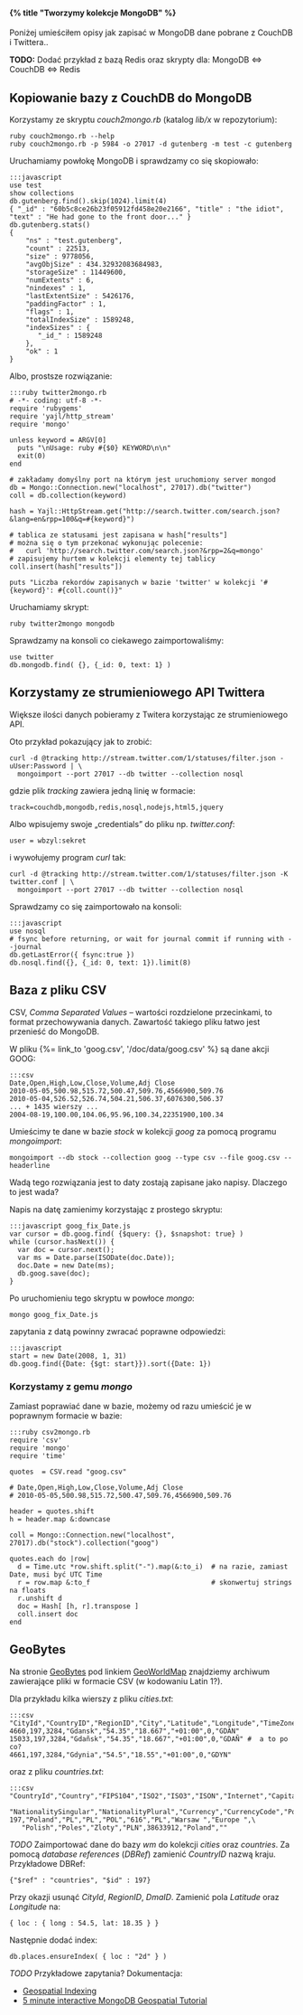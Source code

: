 #### {% title "Tworzymy kolekcje MongoDB" %}

Poniżej umieściłem opisy jak zapisać w MongoDB dane pobrane z CouchDB
i Twittera..

**TODO:** Dodać przykład z bazą Redis oraz skrypty dla: MongoDB ⇔ CouchDB ⇔ Redis


## Kopiowanie bazy z CouchDB do MongoDB

Korzystamy ze skryptu *couch2mongo.rb* (katalog *lib/x* w repozytorium):

    ruby couch2mongo.rb --help
    ruby couch2mongo.rb -p 5984 -o 27017 -d gutenberg -m test -c gutenberg

Uruchamiamy powłokę MongoDB i sprawdzamy co się skopiowało:

    :::javascript
    use test
    show collections
    db.gutenberg.find().skip(1024).limit(4)
    { "_id" : "60b5c8ce26b23f05912fd458e20e2166", "title" : "the idiot", "text" : "He had gone to the front door..." }
    db.gutenberg.stats()
    {
        "ns" : "test.gutenberg",
        "count" : 22513,
        "size" : 9778056,
        "avgObjSize" : 434.32932083684983,
        "storageSize" : 11449600,
        "numExtents" : 6,
        "nindexes" : 1,
        "lastExtentSize" : 5426176,
        "paddingFactor" : 1,
        "flags" : 1,
        "totalIndexSize" : 1589248,
        "indexSizes" : {
           "_id_" : 1589248
        },
        "ok" : 1
    }

Albo, prostsze rozwiązanie:

    :::ruby twitter2mongo.rb
    # -*- coding: utf-8 -*-
    require 'rubygems'
    require 'yajl/http_stream'
    require 'mongo'

    unless keyword = ARGV[0]
      puts "\nUsage: ruby #{$0} KEYWORD\n\n"
      exit(0)
    end

    # zakładamy domyślny port na którym jest uruchomiony server mongod
    db = Mongo::Connection.new("localhost", 27017).db("twitter")
    coll = db.collection(keyword)

    hash = Yajl::HttpStream.get("http://search.twitter.com/search.json?&lang=en&rpp=100&q=#{keyword}")

    # tablica ze statusami jest zapisana w hash["results"]
    # można się o tym przekonać wykonując polecenie:
    #   curl 'http://search.twitter.com/search.json?&rpp=2&q=mongo'
    # zapisujemy hurtem w kolekcji elementy tej tablicy
    coll.insert(hash["results"])

    puts "Liczba rekordów zapisanych w bazie 'twitter' w kolekcji '#{keyword}': #{coll.count()}"

Uruchamiamy skrypt:

    ruby twitter2mongo mongodb

Sprawdzamy na konsoli co ciekawego zaimportowaliśmy:

    use twitter
    db.mongodb.find( {}, {_id: 0, text: 1} )


## Korzystamy ze strumieniowego API Twittera

Większe ilości danych pobieramy z Twitera korzystając
ze strumieniowego API.

Oto przykład pokazujący jak to zrobić:

    curl -d @tracking http://stream.twitter.com/1/statuses/filter.json -uUser:Password | \
      mongoimport --port 27017 --db twitter --collection nosql

gdzie plik *tracking* zawiera jedną linię w formacie:

    track=couchdb,mongodb,redis,nosql,nodejs,html5,jquery

Albo wpisujemy swoje „credentials” do pliku np. *twitter.conf*:

    user = wbzyl:sekret

i wywołujemy program *curl* tak:

    curl -d @tracking http://stream.twitter.com/1/statuses/filter.json -K twitter.conf | \
      mongoimport --port 27017 --db twitter --collection nosql

Sprawdzamy co się zaimportowało na konsoli:

    :::javascript
    use nosql
    # fsync before returning, or wait for journal commit if running with --journal
    db.getLastError({ fsync:true })
    db.nosql.find({}, {_id: 0, text: 1}).limit(8)


## Baza z pliku CSV

CSV, *Comma Separated Values* –  wartości rozdzielone przecinkami,
to format przechowywania danych. Zawartość takiego pliku łatwo
jest przenieść do MongoDB.

W pliku {%= link_to 'goog.csv', '/doc/data/goog.csv' %} są dane
akcji GOOG:

    :::csv
    Date,Open,High,Low,Close,Volume,Adj Close
    2010-05-05,500.98,515.72,500.47,509.76,4566900,509.76
    2010-05-04,526.52,526.74,504.21,506.37,6076300,506.37
    ... + 1435 wierszy ...
    2004-08-19,100.00,104.06,95.96,100.34,22351900,100.34

Umieścimy te dane w bazie *stock* w kolekcji *goog* za pomocą
programu *mongoimport*:

    mongoimport --db stock --collection goog --type csv --file goog.csv --headerline

Wadą tego rozwiązania jest to daty zostają zapisane
jako napisy. Dlaczego to jest wada?

Napis na datę zamienimy korzystając z prostego skryptu:

    :::javascript goog_fix_Date.js
    var cursor = db.goog.find( {$query: {}, $snapshot: true} )
    while (cursor.hasNext()) {
      var doc = cursor.next();
      var ms = Date.parse(ISODate(doc.Date));
      doc.Date = new Date(ms);
      db.goog.save(doc);
    }

Po uruchomieniu tego skryptu w powłoce *mongo*:

    mongo goog_fix_Date.js

zapytania z datą powinny zwracać poprawne odpowiedzi:

    :::javascript
    start = new Date(2008, 1, 31)
    db.goog.find({Date: {$gt: start}}).sort({Date: 1})


### Korzystamy z gemu *mongo*

Zamiast poprawiać dane w bazie, możemy od razu umieścić je
w poprawnym formacie w bazie:

    :::ruby csv2mongo.rb
    require 'csv'
    require 'mongo'
    require 'time'

    quotes  = CSV.read "goog.csv"

    # Date,Open,High,Low,Close,Volume,Adj Close
    # 2010-05-05,500.98,515.72,500.47,509.76,4566900,509.76

    header = quotes.shift
    h = header.map &:downcase

    coll = Mongo::Connection.new("localhost", 27017).db("stock").collection("goog")

    quotes.each do |row|
      d = Time.utc *row.shift.split("-").map(&:to_i)  # na razie, zamiast Date, musi być UTC Time
      r = row.map &:to_f                              # skonwertuj strings na floats
      r.unshift d
      doc = Hash[ [h, r].transpose ]
      coll.insert doc
    end


## GeoBytes

Na stronie [GeoBytes](http://geobytes.com/) pod linkiem
[GeoWorldMap](http://geobytes.com/GeoWorldMap) znajdziemy
archiwum zawierające pliki w formacie CSV (w kodowaniu Latin 1?).

Dla przykładu kilka wierszy z pliku  *cities.txt*:

    :::csv
    "CityId","CountryID","RegionID","City","Latitude","Longitude","TimeZone","DmaId","Code"
    4660,197,3284,"Gdansk","54.35","18.667","+01:00",0,"GDAN"
    15033,197,3284,"Gdañsk","54.35","18.667","+01:00",0,"GDAÑ" #  a to po co?
    4661,197,3284,"Gdynia","54.5","18.55","+01:00",0,"GDYN"

oraz z pliku *countries.txt*:

    :::csv
    "CountryId","Country","FIPS104","ISO2","ISO3","ISON","Internet","Capital","MapReference",\
       "NationalitySingular","NationalityPlural","Currency","CurrencyCode","Population","Title","Comment"
    197,"Poland","PL","PL","POL","616","PL","Warsaw ","Europe ",\
       "Polish","Poles","Zloty","PLN",38633912,"Poland",""

*TODO* Zaimportować dane do bazy *wm* do kolekcji *cities* oraz *countries*.
Za pomocą *database references* (*DBRef*) zamienić *CountryID*
nazwą kraju. Przykładowe DBRef:

    {"$ref" : "countries", "$id" : 197}

Przy okazji usunąć *CityId*, *RegionID*, *DmaID*.
Zamienić pola *Latitude* oraz *Longitude* na:

    { loc : { long : 54.5, lat: 18.35 } }

Następnie dodać index:

    db.places.ensureIndex( { loc : "2d" } )

*TODO* Przykładowe zapytania? Dokumentacja:

* [Geospatial Indexing](http://www.mongodb.org/display/DOCS/Geospatial+Indexing)
* [5 minute interactive MongoDB Geospatial Tutorial](http://mongly.com/geo/index)
